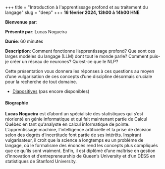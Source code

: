 +++
title = "Introduction à l'apprentissage profond et au traitement du langage"
slug = "deep"
+++
**16 février 2024, 13h00 à 14h00 HNE**

**Bienvenue par**: 

**Présenté par**: Lucas Nogueira

**Durée**: 60 minutes

**Description**: Comment fonctionne l’apprentissage profond? Que sont ces larges modèles du langage (LLM) dont
tout le monde parle? Comment puis-je créer un réseau de neurones? Qu’est-ce que le NLP?

Cette présentation vous donnera les réponses à ces questions au moyen d’une vulgarisation de ces concepts
d’une discipline désormais cruciale pour la recherche de tout domaine.

* [Diapositives](#) (pas encore disponibles)

#### Biographie

**Lucas Nogueira** est d’abord un spécialiste des statistiques qui
s’est réorienté en génie informatique et qui fait maintenant partie de
Calcul Québec en tant qu’analyste en calcul informatique de pointe.
L’apprentissage machine, l’intelligence artificielle et la prise de
décision selon des degrés d’incertitude font partie de ses intérêts.
Inspirant vulgarisateur, il croit que la science a longtemps
eu un problème de langage, où le formalisme des énoncés rend
les concepts plus compliqués que ce qu’ils sont vraiment.
Enfin, il est diplômé d’une maîtrise en gestion
d’innovation et d’entrepreneurship de Queen’s University
et d’un DESS en statistiques de Stanford University.
